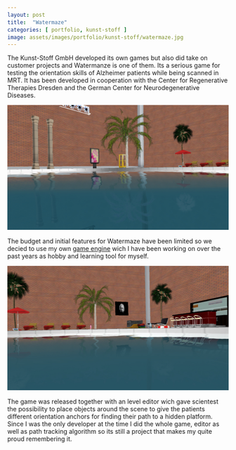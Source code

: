 ```yaml
---
layout: post
title:  "Watermaze"
categories: [ portfolio, kunst-stoff ]
image: assets/images/portfolio/kunst-stoff/watermaze.jpg
---
```


The Kunst-Stoff GmbH developed its own games but also did take on customer projects and Watermanze is one of them. Its a serious game for testing the orientation skills of Alzheimer patients while being scanned in MRT. It has been developed in cooperation with the Center for Regenerative Therapies Dresden and the German Center for Neurodegenerative Diseases.

![game engine](../../assets/images/portfolio/kunst-stoff/watermaze2.jpg)

The budget and initial features for Watermaze have been limited so we decied to use my own [game engine](/portfolio/orkitec/orkige-orkitec-game-engine) wich I have been working on over the past years as hobby and learning tool for myself.

![game engine](/assets/images/portfolio/kunst-stoff/watermaze3.jpg)

The game was released together with an level editor wich gave scientest the possibility to place objects around the scene to give the patients different orientation anchors for finding their path to a hidden platform. Since I was the only developer at the time I did the whole game, editor as well as path tracking algorithm so its still a project that makes my quite proud remembering it.
